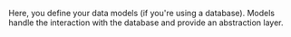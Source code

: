 Here, you define your data models (if you're using a database). Models handle the interaction with the database and provide an abstraction layer.
